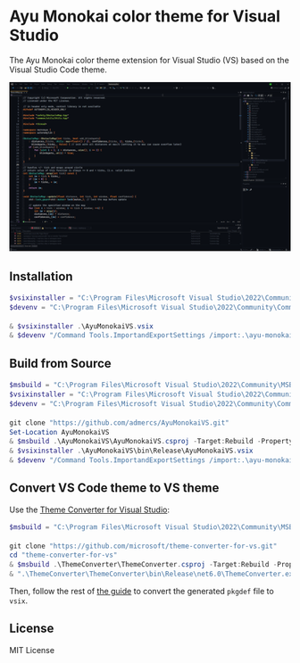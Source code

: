 # Ayu Monokai color theme for Visual Studio

The Ayu Monokai color theme extension for Visual Studio (VS) based on the Visual Studio Code theme.

![screenshot](./media/example.png)

## Installation

```powershell
$vsixinstaller = "C:\Program Files\Microsoft Visual Studio\2022\Community\Common7\IDE\VSIXInstaller.exe"
$devenv = "C:\Program Files\Microsoft Visual Studio\2022\Community\Common7\IDE\devenv.exe"

& $vsixinstaller .\AyuMonokaiVS.vsix
& $devenv "/Command Tools.ImportandExportSettings /import:.\ayu-monokai-color-theme.vssettings"
```

## Build from Source

```powershell
$msbuild = "C:\Program Files\Microsoft Visual Studio\2022\Community\MSBuild\Current\Bin\MSBuild.exe"
$vsixinstaller = "C:\Program Files\Microsoft Visual Studio\2022\Community\Common7\IDE\VSIXInstaller.exe"
$devenv = "C:\Program Files\Microsoft Visual Studio\2022\Community\Common7\IDE\devenv.exe"

git clone "https://github.com/admercs/AyuMonokaiVS.git"
Set-Location AyuMonokaiVS
& $msbuild .\AyuMonokaiVS\AyuMonokaiVS.csproj -Target:Rebuild -Property:Configuration=Release
& $vsixinstaller .\AyuMonokaiVS\bin\Release\AyuMonokaiVS.vsix
& $devenv "/Command Tools.ImportandExportSettings /import:.\ayu-monokai-color-theme.vssettings"
```

## Convert VS Code theme to VS theme

Use the [Theme Converter for Visual Studio](https://github.com/microsoft/theme-converter-for-vs/):

```powershell
$msbuild = "C:\Program Files\Microsoft Visual Studio\2022\Community\MSBuild\Current\Bin\MSBuild.exe"

git clone "https://github.com/microsoft/theme-converter-for-vs.git"
cd "theme-converter-for-vs"
& $msbuild .\ThemeConverter\ThemeConverter.csproj -Target:Rebuild -Property:Configuration=Release
& ".\ThemeConverter\ThemeConverter\bin\Release\net6.0\ThemeConverter.exe" -i "\some\vscode_theme.json" -o "\some\directory"
```

Then, follow the rest of [the guide](https://github.com/microsoft/theme-converter-for-vs/) to convert the generated `pkgdef` file to `vsix`.

## License

MIT License
